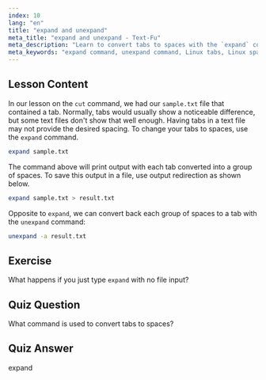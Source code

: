 ```yaml
---
index: 10
lang: "en"
title: "expand and unexpand"
meta_title: "expand and unexpand - Text-Fu"
meta_description: "Learn to convert tabs to spaces with the `expand` command and spaces to tabs with `unexpand`. Improve text file formatting with this Linux tutorial."
meta_keywords: "expand command, unexpand command, Linux tabs, Linux spaces, text formatting, Linux tutorial, beginner Linux, Linux guide"
---
```


## Lesson Content

In our lesson on the `cut` command, we had our `sample.txt` file that contained a tab. Normally, tabs would usually show a noticeable difference, but some text files don't show that well enough. Having tabs in a text file may not provide the desired spacing. To change your tabs to spaces, use the `expand` command.

```bash
expand sample.txt
```

The command above will print output with each tab converted into a group of spaces. To save this output in a file, use output redirection as shown below.

```bash
expand sample.txt > result.txt
```

Opposite to `expand`, we can convert back each group of spaces to a tab with the `unexpand` command:

```bash
unexpand -a result.txt
```

## Exercise

What happens if you just type `expand` with no file input?

## Quiz Question

What command is used to convert tabs to spaces?

## Quiz Answer

expand

